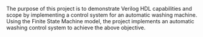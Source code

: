The purpose of this project is to demonstrate Verilog HDL capabilities and scope by implementing a control system for an automatic washing machine. Using the Finite State Machine model, the project implements an automatic washing control system to achieve the above objective.
